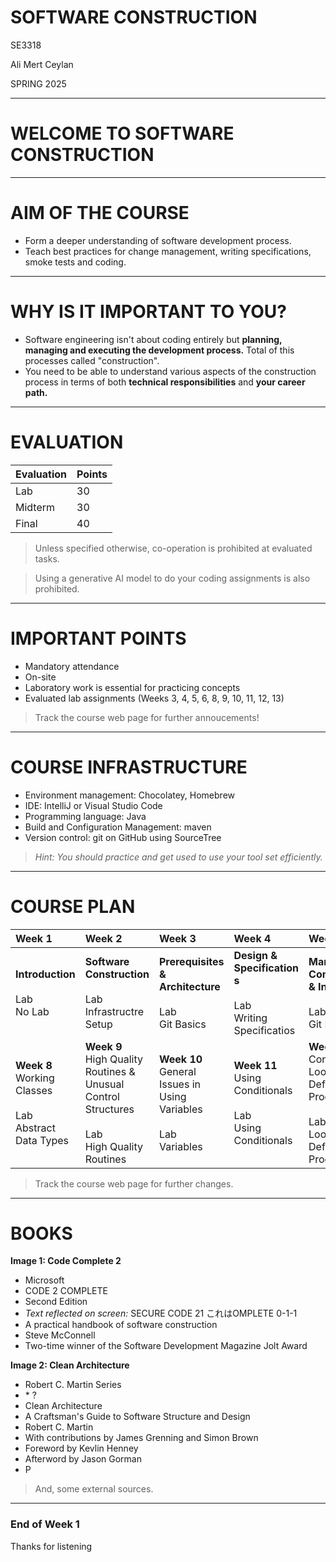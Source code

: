 # SOFTWARE CONSTRUCTION

SE3318

Ali Mert Ceylan

SPRING 2025

---

# WELCOME TO SOFTWARE CONSTRUCTION

---

# AIM OF THE COURSE

*   Form a deeper understanding of software development process.
*   Teach best practices for change management, writing specifications, smoke tests and coding.

---

# WHY IS IT IMPORTANT TO YOU?

*   Software engineering isn't about coding entirely but **planning, managing and executing the development process.** Total of this processes called "construction".
*   You need to be able to understand various aspects of the construction process in terms of both **technical responsibilities** and **your career path.**

---

# EVALUATION

| Evaluation | Points |
| :--- | :--- |
| Lab | 30 |
| Midterm | 30 |
| Final | 40 |

> Unless specified otherwise, co-operation is prohibited at evaluated tasks.

> Using a generative AI model to do your coding assignments is also prohibited.

---

# IMPORTANT POINTS

*   Mandatory attendance
*   On-site
*   Laboratory work is essential for practicing concepts
*   Evaluated lab assignments (Weeks 3, 4, 5, 6, 8, 9, 10, 11, 12, 13)

> Track the course web page for further annoucements!

---

# COURSE INFRASTRUCTURE

*   Environment management: Chocolatey, Homebrew
*   IDE: IntelliJ or Visual Studio Code
*   Programming language: Java
*   Build and Configuration Management: maven
*   Version control: git on GitHub using SourceTree

> *Hint: You should practice and get used to use your tool set efficiently.*

---

# COURSE PLAN

| Week 1 | Week 2 | Week 3 | Week 4 | Week 5 | Week 6 | Week 7 |
| :--- | :--- | :--- | :--- | :--- | :--- | :--- |
| **Introduction**<br><br>Lab<br>No Lab | **Software Construction**<br><br>Lab<br>Infrastructre Setup | **Prerequisites & Architecture**<br><br>Lab<br>Git Basics | **Design & Specification s**<br><br>Lab<br>Writing Specificatios | **Managing Construction & Integration**<br><br>Lab<br>Git Branching | **Developer Testing**<br><br>Lab<br>(Holiday) | **Q&A fefore Midterm**<br><br>Lab<br>Smoke Tests |
| **Week 8**<br>Working Classes<br><br>Lab<br>Abstract Data Types | **Week 9**<br>High Quality Routines & Unusual Control Structures<br><br>Lab<br>High Quality Routines | **Week 10**<br>General Issues in Using Variables<br><br>Lab<br>Variables | **Week 11**<br>Using Conditionals<br><br>Lab<br>Using Conditionals | **Week 12**<br>Controlling Loops & Defensive Programming<br><br>Lab<br>Loops & Defensive Programming | **Week 13**<br>Table Driven Methods<br><br>Lab<br>Table Driven Methods | **Week 14**<br>Final<br><br>Lab<br>Review |

> Track the course web page for further changes.

---

# BOOKS

**Image 1: Code Complete 2**
*   Microsoft
*   CODE 2 COMPLETE
*   Second Edition
*   *Text reflected on screen:* SECURE CODE 21 これはOMPLETE 0-1-1
*   A practical handbook of software construction
*   Steve McConnell
*   Two-time winner of the Software Development Magazine Jolt Award

**Image 2: Clean Architecture**
*   Robert C. Martin Series
*   \* ?
*   Clean Architecture
*   A Craftsman's Guide to Software Structure and Design
*   Robert C. Martin
*   With contributions by James Grenning and Simon Brown
*   Foreword by Kevlin Henney
*   Afterword by Jason Gorman
*   P

> And, some external sources.

---

### End of Week 1

Thanks for listening